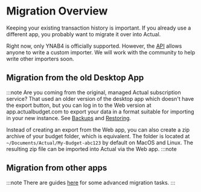 # Migration Overview

Keeping your existing transaction history is important. If you already use a different app, you probably want to migrate it over into Actual.

Right now, only YNAB4 is officially supported. However, the [API](../api/index.md) allows anyone to write a custom importer. We will work with the community to help write other importers soon.

## Migration from the old Desktop App

:::note
Are you coming from the original, managed Actual subscription service? That used an older version of the desktop app which doesn't have the export button, but you can log in to the Web version at app.actualbudget.com to export your data in a format suitable for importing in your new instance. See [Backups](../backup-restore/backup.md) and [Restoring](../backup-restore/restore.md).

Instead of creating an export from the Web app, you can also create a zip archive of your budget folder, which is equivalent. The folder is located at `~/Documents/Actual/My-Budget-abc123` by default on MacOS and Linux. The resulting zip file can be imported into Actual via the Web app.
:::note

## Migration from other apps

:::note
There are guides [here](../advanced/index.md) for some advanced migration tasks.
:::
